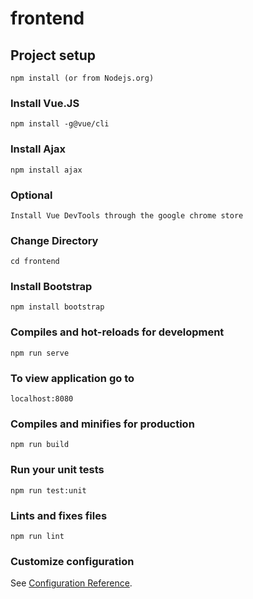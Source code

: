 # frontend

## Project setup
```
npm install (or from Nodejs.org)
```

### Install Vue.JS
```
npm install -g@vue/cli
```
### Install Ajax
```
npm install ajax
```

### Optional
```
Install Vue DevTools through the google chrome store
```

### Change Directory
```
cd frontend
```

### Install Bootstrap
```
npm install bootstrap
```

### Compiles and hot-reloads for development
```
npm run serve
```

### To view application go to
```
localhost:8080
```

### Compiles and minifies for production
```
npm run build
```

### Run your unit tests
```
npm run test:unit
```

### Lints and fixes files
```
npm run lint
```

### Customize configuration
See [Configuration Reference](https://cli.vuejs.org/config/).
